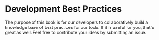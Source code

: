 Development Best Practices
=======

The purpose of this book is for our developers to collaboratively build a knowledge base of best practices for our tools. If it is useful for you, that's great as well. Feel free to contribute your ideas by submitting an issue.